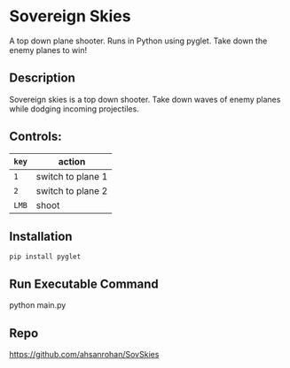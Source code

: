 # Sovereign Skies
A top down plane shooter. Runs in Python using pyglet. Take down the enemy planes to win!

## Description

Sovereign skies is a top down shooter. Take down waves of enemy planes while dodging incoming projectiles. 

## Controls:

| `key` | action|
|--|--|
| `1` | switch to plane 1 |
| `2` | switch to plane 2 |
|`LMB` | shoot

## Installation
`pip install pyglet`

## Run Executable Command

python main.py

## Repo
https://github.com/ahsanrohan/SovSkies

